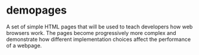 # demopages

A set of simple HTML pages that will be used to teach developers how web browsers 
work. The pages become progressively more complex and demonstrate how different 
implementation choices affect the performance of a webpage.
